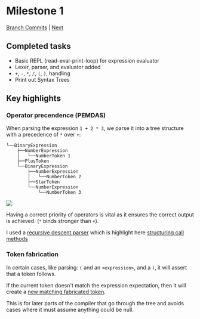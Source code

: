 # Milestone 1

[Branch Commits](https://github.com/IsmailAkram/kusanagi/commits/milestone1-lexer-and-parser) | [Next](milestone-02.md)

## Completed tasks

* Basic REPL (read-eval-print-loop) for expression evaluator
* Lexer, parser, and evaluator added
* `+`, `-`, `*`, `/`, `(`, `)`, handling
* Print out Syntax Trees

## Key highlights

### Operator precendence (PEMDAS)

When parsing the expression `1 + 2 * 3`, we parse it into a tree structure with a precedence of `*` over `+`:

```
└──BinaryExpression
    ├──NumberExpression
    │   └──NumberToken 1
    ├──PlusToken
    └──BinaryExpression
        ├──NumberExpression
        │   └──NumberToken 2
        ├──StarToken
        └──NumberExpression
            └──NumberToken 3
```
![](milestone2-1.PNG)

Having a correct priority of operators is vital as it ensures the correct output is achieved. (`*` binds stronger than `+`).

I used a [recursive descent parser][rdp] which is highlight here [structuring call methods][parsing]

[rdp]: https://en.wikipedia.org/wiki/Recursive_descent_parser
[parsing]: https://github.com/IsmailAkram/kusanagi/blob/8ea9ff5dfb09a5c32251c1a47fb068d04fd7c1cf/kc/Code_Analysis/Parser.cs#L85-L114

### Token fabrication

In certain cases, like parsing:
`(` and an `<expression>`, and a `)`, 
it will assert that a token follows.

If the current token doesn't match the expression expectation, then it will create a [new matching fabricated token][match].

This is for later parts of the compiler that go through the tree and avoids cases where it must assume anything could be null.

[match]: https://github.com/IsmailAkram/kusanagi/blob/8ea9ff5dfb09a5c32251c1a47fb068d04fd7c1cf/kc/Code_Analysis/Parser.cs#L65-L71
